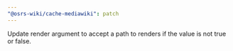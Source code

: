 ```yaml
---
"@osrs-wiki/cache-mediawiki": patch
---
```


Update render argument to accept a path to renders if the value is not true or false.
